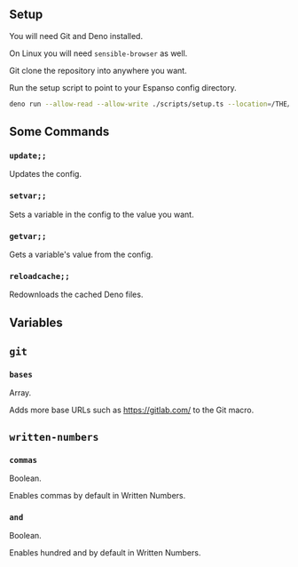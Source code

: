 ## Setup

You will need Git and Deno installed.

On Linux you will need `sensible-browser` as well.

Git clone the repository into anywhere you want.

Run the setup script to point to your Espanso config directory.

```bash
deno run --allow-read --allow-write ./scripts/setup.ts --location=/THE/PATH/TO/YOUR/ESPANSO/CONFIG/ROOT
```

## Some Commands

### `update;;`

Updates the config.

### `setvar;;`

Sets a variable in the config to the value you want.

### `getvar;;`

Gets a variable's value from the config.

### `reloadcache;;`

Redownloads the cached Deno files.

## Variables


## `git`

### `bases`

Array.

Adds more base URLs such as https://gitlab.com/ to the Git macro.

## `written-numbers`

### `commas`

Boolean.

Enables commas by default in Written Numbers.

### `and`

Boolean.

Enables hundred and by default in Written Numbers.
